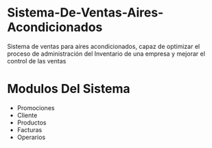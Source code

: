 # Sistema-De-Ventas-Aires-Acondicionados
Sistema de ventas para aires acondicionados, capaz de optimizar el proceso de administración 
del Inventario de una empresa y mejorar el control de las ventas

# Modulos Del Sistema 
  - Promociones 
  - Cliente 
  - Productos
  - Facturas 
  - Operarios
  
